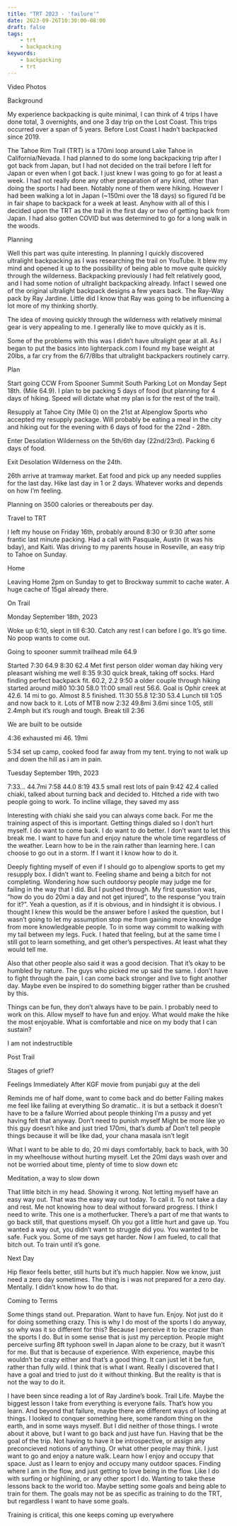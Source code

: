 ```yaml
---
title: "TRT 2023 - 'failure'"
date: 2023-09-26T10:30:00-08:00
draft: false
tags:
    - trt
    - backpacking
keywords:
    - backpacking
    - trt
---
```


Video
Photos

Background

My experience backpacking is quite minimal, I can think of 4 trips I have done total, 3 overnights, and one 3 day trip on the Lost Coast. This trips occurred over a span of 5 years. Before Lost Coast I hadn’t backpacked since 2019. 

The Tahoe Rim Trail (TRT) is a 170mi loop around Lake Tahoe in California/Nevada. I had planned to do some long backpacking trip after I got back from Japan, but I had not decided on the trail before I left for Japan or even when I got back. I just knew I was going to go for at least a week. I had not really done any other preparation of any kind, other than doing the sports I had been. Notably none of them were hiking. However I had been walking a lot in Japan (~150mi over the 18 days) so figured I’d be in fair shape to backpack for a week at least. Anyhow with all of this I decided upon the TRT as the trail in the first day or two of getting back from Japan. I had also gotten COVID but was determined to go for a long walk in the woods. 

Planning

Well this part was quite interesting. In planning I quickly discovered ultralight backpacking as I was researching the trail on YouTube. It blew my mind and opened it up to the possibility of being able to move quite quickly through the wilderness. Backpacking previously I had felt relatively good, and I had some notion of ultralight backpacking already. Infact I sewed one of the original ultralight backpack designs a few years back. The Ray-Way pack by Ray Jardine. Little did I know that Ray was going to be influencing a lot more of my thinking shortly.

The idea of moving quickly through the wilderness with relatively minimal gear is very appealing to me. I generally like to move quickly as it is.

Some of the problems with this was I didn’t have ultralight gear at all. As I began to put the basics into lighterpack.com I found my base weight at 20lbs, a far cry from the 6/7/8lbs that ultralight backpackers routinely carry. 

Plan

Start going CCW From Spooner Summit South Parking Lot on Monday Sept 18th.  (Mile 64.9). I plan to be packing 5 days of food (but planning for 4 days of hiking. Speed will dictate what my plan is for the rest of the trail).

Resupply at Tahoe City (Mile 0) on the 21st at Alpenglow Sports who accepted my resupply package. Will probably be eating a meal in the city and hiking out for the evening with 6 days of food for the 22nd - 28th.

Enter Desolation Wilderness on the 5th/6th day (22nd/23rd). Packing 6 days of food.  

Exit Desolation Wilderness on the 24th.

26th arrive at tramway market. Eat food and pick up any needed supplies for the last day. 
Hike last day in 1 or 2 days. Whatever works and depends on how I’m feeling.

Planning on 3500 calories or thereabouts per day. 

Travel to TRT

I left my house on Friday 16th, probably around 8:30 or 9:30 after some frantic last minute packing. Had a call with Pasquale, Austin (it was his bday), and Kaiti. Was driving to my parents house in Roseville, an easy trip to Tahoe on Sunday.

Home

Leaving Home 2pm on Sunday to get to Brockway summit to cache water. A huge cache of 15gal already there. 


On Trail


Monday September 18th, 2023

Woke up 6:10, slept in till 6:30. Catch any rest I can before I go. It’s go time. No poop wants to come out.

Going to spooner summit trailhead mile 64.9

Started 7:30 64.9
8:30 62.4
Met first person older woman day hiking very pleasant wishing me well 8:35
9:30 quick break, taking off socks. Hard finding perfect backpack fit. 60.2, 2.2
9:50 a older couple through hiking started around mi80
10:30 58.0
11:00 small rest 56.6. Goal is Ophir creek at 42.6. 14 mi to go. Almost 8.5 finished. 
11:30 55.8
12:30 53.4
Lunch till 1:05 and now back to it. Lots of MTB now
2:32 49.8mi 3.6mi since 1:05, still 2.4mph but it’s rough and tough. Break till 2:36

We are built to be outside

4:36 exhausted mi 46. 19mi

5:34 set up camp, cooked food far away from my tent. trying to not walk up and down the hill as i am in pain.

Tuesday September 19th, 2023

7:33… 44.7mi
7:58 44.0
8:19 43.5 small rest lots of pain
9:42 42.4 called chiaki, talked about turning back and decided to.
Hitched a ride with two people going to work. To incline village, they saved my ass

Interesting with chiaki she said you can always come back. For me the training aspect of this is important. Getting things dialed so I don’t hurt myself. I do want to come back. I do want to do better. I don’t want to let this break me. I want to have fun and enjoy nature the whole time regardless of the weather. Learn how to be in the rain rather than learning here. I can choose to go out in a storm. If I want it I know how to do it.

Deeply fighting myself of even if I should go to alpenglow sports to get my resupply box. I didn’t want to. Feeling shame and being a bitch for not completing. Wondering how such outdoorsy people may judge me for failing in the way that I did. But I pushed through. My first question was, “how do you do 20mi a day and not get injured”, to the response “you train for it?”. Yeah a question, as if it is obvious, and in hindsight it is obvious. I thought I knew this would be the answer before I asked the question, but I wasn’t going to let my assumption stop me from gaining more knowledge from more knowledgeable people. To in some way commit to walking with my tail between my legs. Fuck. I hated that feeling, but at the same time I still got to learn something, and get other’s perspectives. At least what they would tell me. 

Also that other people also said it was a good decision. That it’s okay to be humbled by nature. The guys who picked me up said the same. I don’t have to fight through the pain, I can come back stronger and live to fight another day. Maybe even be inspired to do something bigger rather than be crushed by this. 

Things can be fun, they don’t always have to be pain. I probably need to work on this. Allow myself to have fun and enjoy. What would make the hike the most enjoyable. What is comfortable and nice on my body that I can sustain?

I am not indestructible


Post Trail

Stages of grief?

Feelings Immediately After
KGF movie from punjabi guy at the deli

Reminds me of half dome, want to come back and do better
Failing makes me feel like failing at everything
So dramatic.. it is but a setback it doesn’t have to be a failure
Worried about people thinking I’m a pussy and yet having felt that anyway. Don’t need to punish myself
Might be more like yo this guy doesn’t hike and just tried 170mi, that’s dumb af
Don’t tell people things because it will be like dad, your chana masala isn’t legit

What I want to be able to do, 20 mi days comfortably, back to back, with 30 in my wheelhouse without hurting myself. Let the 20mi days wash over and not be worried about time, plenty of time to slow down etc

Meditation, a way to slow down

That little bitch in my head. Showing it wrong. Not letting myself have an easy way out. That was the easy way out today. To call it. To not take a day and rest. Me not knowing how to deal without forward progress. I think I need to write. This one is a motherfucker. There’s a part of me that wants to go back still, that questions myself. Oh you got a little hurt and gave up. You wanted a way out, you didn’t want to struggle did you. You wanted to be safe. Fuck you. Some of me says get harder. Now I am fueled, to call that bitch out. To train until it’s gone. 

Next Day

Hip flexor feels better, still hurts but it’s much happier. Now we know, just need a zero day sometimes. The thing is i was not prepared for a zero day. Mentally. I didn’t know how to do that.

Coming to Terms

Some things stand out. Preparation. Want to have fun. Enjoy. Not just do it for doing something crazy. This is why I do most of the sports I do anyway, so why was it so different for this? Because I perceive it to be crazier than the sports I do. But in some sense that is just my perception. People might perceive surfing 8ft typhoon swell in Japan alone to be crazy, but it wasn’t for me. But that is because of experience. With experience, maybe this wouldn’t be crazy either and that’s a good thing. It can just let it be fun, rather than fully wild. I think that is what I want. Really I discovered that I have a goal and tried to just do it without thinking. But the reality is that is not the way to do it. 

I have been since reading a lot of Ray Jardine’s book. Trail Life. Maybe the biggest lesson I take from everything is everyone fails. That’s how you learn. And beyond that failure, maybe there are different ways of looking at things. I looked to conquer something here, some random thing on the earth, and in some ways myself. But I did neither of those things. I wrote about it above, but I want to go back and just have fun. Having that be the goal of the trip. Not having to have it be introspective, or assign any preconcieved notions of anything. Or what other people may think. I just want to go and enjoy a nature walk. Learn how I enjoy and occupy that space. Just as I learn to enjoy and occupy many outdoor spaces. Finding where I am in the flow, and just getting to love being in the flow. Like I do with surfing or highlining, or any other sport I do. Wanting to take these lessons back to the world too. Maybe setting some goals and being able to train for them. The goals may not be as specific as training to do the TRT, but regardless I want to have some goals. 

Training is critical, this one keeps coming up everywhere